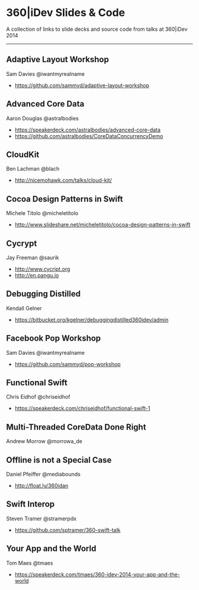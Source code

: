 360|iDev Slides & Code
==============

A collection of links to slide decks and source code from talks at 360|iDev 2014

-----

## Adaptive Layout Workshop
Sam Davies @iwantmyrealname

* https://github.com/sammyd/adaptive-layout-workshop

## Advanced Core Data
Aaron Douglas @astralbodies

* https://speakerdeck.com/astralbodies/advanced-core-data
* https://github.com/astralbodies/CoreDataConcurrencyDemo

## CloudKit
Ben Lachman @blach

* http://nicemohawk.com/talks/cloud-kit/

## Cocoa Design Patterns in Swift
Michele Titolo @micheletitolo

* http://www.slideshare.net/micheletitolo/cocoa-design-patterns-in-swift

## Cycrypt
Jay Freeman @saurik

* http://www.cycript.org
* http://en.pangu.io

## Debugging Distilled
Kendall Gelner

* https://bitbucket.org/kgelner/debuggingdistilled360idev/admin

## Facebook Pop Workshop
Sam Davies @iwantmyrealname

* https://github.com/sammyd/pop-workshop

## Functional Swift
Chris Eidhof @chriseidhof

* https://speakerdeck.com/chriseidhof/functional-swift-1

## Multi-Threaded CoreData Done Right
Andrew Morrow @morrowa_de

## Offline is not a Special Case
Daniel Pfeiffer @mediabounds

* http://float.ly/360idan

## Swift Interop
Steven Tramer @stramerpdx

* https://github.com/sptramer/360-swift-talk

## Your App and the World
Tom Maes @tmaes

* https://speakerdeck.com/tmaes/360-idev-2014-your-app-and-the-world
